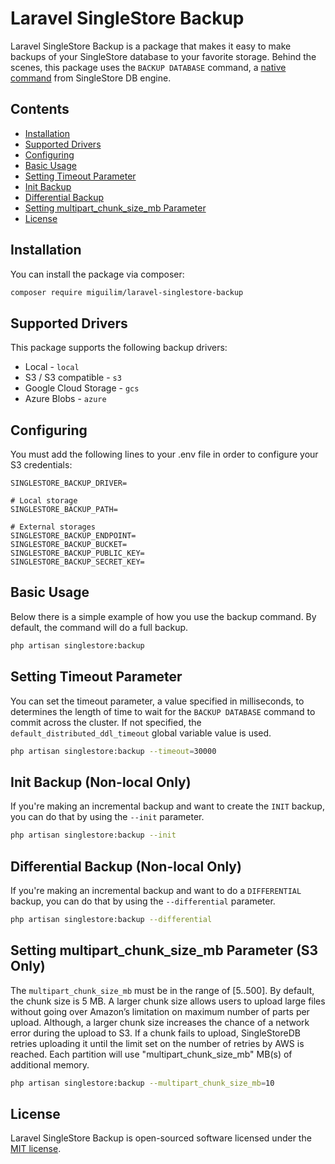 # Laravel SingleStore Backup

Laravel SingleStore Backup is a package that makes it easy to make backups of your SingleStore database to your favorite storage. Behind the scenes, this package uses the `BACKUP DATABASE` command, a [native command](https://docs.singlestore.com/db/v8.1/reference/sql-reference/operational-commands/backup-database/) from SingleStore DB engine.

## Contents

- [Installation](#installation)
- [Supported Drivers](#supported-drivers)
- [Configuring](#configuring)
- [Basic Usage](#basic-usage)
- [Setting Timeout Parameter](#setting-timeout-parameter)
- [Init Backup](#init-backup-non-local-only)
- [Differential Backup](#differential-backup-non-local-only)
- [Setting multipart_chunk_size_mb Parameter](#setting-multipart_chunk_size_mb-parameter-s3-only)
- [License](#license)

## Installation

You can install the package via composer:

```sh
composer require miguilim/laravel-singlestore-backup
```

## Supported Drivers

This package supports the following backup drivers:

- Local - `local`
- S3 / S3 compatible - `s3`
- Google Cloud Storage - `gcs`
- Azure Blobs - `azure`

## Configuring

You must add the following lines to your .env file in order to configure your S3 credentials:

```env
SINGLESTORE_BACKUP_DRIVER=

# Local storage
SINGLESTORE_BACKUP_PATH= 

# External storages
SINGLESTORE_BACKUP_ENDPOINT=
SINGLESTORE_BACKUP_BUCKET=
SINGLESTORE_BACKUP_PUBLIC_KEY=
SINGLESTORE_BACKUP_SECRET_KEY=
```

## Basic Usage

Below there is a simple example of how you use the backup command. By default, the command will do a full backup.

```sh
php artisan singlestore:backup
``` 

## Setting Timeout Parameter

You can set the timeout parameter, a value specified in milliseconds, to determines the length of time to wait for the `BACKUP DATABASE` command to commit across the cluster. If not specified, the `default_distributed_ddl_timeout` global variable value is used.

```sh
php artisan singlestore:backup --timeout=30000
```

## Init Backup (Non-local Only)

If you're making an incremental backup and want to create the `INIT` backup, you can do that by using the `--init` parameter.

```sh
php artisan singlestore:backup --init
``` 

## Differential Backup (Non-local Only)

If you're making an incremental backup and want to do a `DIFFERENTIAL` backup, you can do that by using the `--differential` parameter.

```sh
php artisan singlestore:backup --differential
``` 

## Setting multipart_chunk_size_mb Parameter (S3 Only)

The `multipart_chunk_size_mb` must be in the range of [5..500]. By default, the chunk size is 5 MB. A larger chunk size allows users to upload large files without going over Amazon’s limitation on maximum number of parts per upload. Although, a larger chunk size increases the chance of a network error during the upload to S3. If a chunk fails to upload, SingleStoreDB retries uploading it until the limit set on the number of retries by AWS is reached. Each partition will use "multipart_chunk_size_mb" MB(s) of additional memory.

```sh
php artisan singlestore:backup --multipart_chunk_size_mb=10
```

## License

Laravel SingleStore Backup is open-sourced software licensed under the [MIT license](LICENSE).